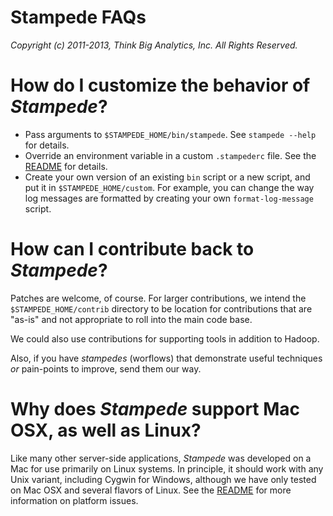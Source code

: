# Stampede FAQs

*Copyright (c) 2011-2013, Think Big Analytics, Inc. All Rights Reserved.*

# How do I customize the behavior of *Stampede*?

* Pass arguments to `$STAMPEDE_HOME/bin/stampede`. See `stampede --help` for details.
* Override an environment variable in a custom `.stampederc` file. See the [README](README.html) for details.
* Create your own version of an existing `bin` script or a new script, and put it in `$STAMPEDE_HOME/custom`. For example, you can change the way log messages are formatted by creating your own `format-log-message` script.

# How can I contribute back to *Stampede*?

Patches are welcome, of course. For larger contributions, we intend the `$STAMPEDE_HOME/contrib` directory to be location for contributions that are "as-is" and not appropriate to roll into the main code base.

We could also use contributions for supporting tools in addition to Hadoop.

Also, if you have *stampedes* (worflows) that demonstrate useful techniques *or* pain-points to improve, send them our way.

# Why does *Stampede* support Mac OSX, as well as Linux?

Like many other server-side applications, *Stampede* was developed on a Mac for use primarily on Linux systems. In principle, it should work with any Unix variant, including Cygwin for Windows, although we have only tested on Mac OSX and several flavors of Linux. See the [README](README.html) for more information on platform issues.

